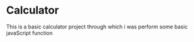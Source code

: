# Calculator
This is a basic calculator project through which i was perform some basic javaScript function

